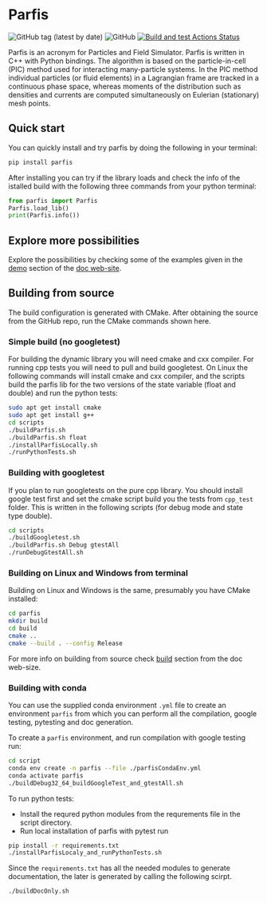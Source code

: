# Parfis

![GitHub tag (latest by date)](https://img.shields.io/github/v/tag/GinkoBalboa/parfis)
![GitHub](https://img.shields.io/github/license/GinkoBalboa/parfis)
[![Build and test Actions Status](https://github.com/GinkoBalboa/parfis/actions/workflows/main.yml/badge.svg)](https://github.com/GinkoBalboa/parfis/actions)

Parfis is an acronym for Particles and Field Simulator. Parfis is written in 
C++ with Python bindings. The algorithm is based on the particle-in-cell 
(PIC) method used for interacting many-particle systems. In the PIC method
individual particles (or fluid elements) in a Lagrangian frame are tracked 
in a continuous phase space, whereas moments of the distribution such as 
densities and currents are computed simultaneously on Eulerian (stationary) 
mesh points.

## Quick start

You can quickly install and try parfis by doing the following in your terminal:

``` bash
pip install parfis
```

After installing you can try if the library loads and check the info of 
the istalled build with the following three commands from your python terminal:

``` python
from parfis import Parfis
Parfis.load_lib()
print(Parfis.info())
```

## Explore more possibilities

Explore the possibilities by checking some of the examples given in the 
[demo](https://www.parfis.com/demo.html) section of the [doc web-site](https://www.parfis.com).


## Building from source

The build configuration is generated with CMake. After obtaining the source from the
GitHub repo, run the CMake commands shown here.


### Simple build (no googletest)

For building the dynamic library you will need cmake and cxx compiler. For running cpp
tests you will need to pull and build googletest. On Linux the following commands
will install cmake and cxx compiler, and the scripts build the parfis lib for the two 
versions of the state variable (float and double) and run the python tests:

``` bash
sudo apt get install cmake
sudo apt get install g++
cd scripts
./buildParfis.sh 
./buildParfis.sh float
./installParfisLocally.sh
./runPythonTests.sh
```

### Building with googletest

If you plan to run googletests on the pure cpp library. You should install google test
first and set the cmake script build you the tests from `cpp_test` folder. This is written
in the following scripts (for debug mode and state type double).

``` bash 
cd scripts
./buildGoogletest.sh
./buildParfis.sh Debug gtestAll
./runDebugGtestAll.sh
```

### Building on Linux and Windows from terminal

Building on Linux and Windows is the same, presumably you have CMake installed:

``` bash
cd parfis
mkdir build
cd build
cmake ..
cmake --build . --config Release
```

For more info on building from source check [build](https://www.parfis.com/build.html) section 
from the doc web-size.

### Building with conda

You can use the supplied conda environment `.yml` file to create an
environment `parfis` from which you can perform all the compilation, google testing,
pytesting and doc generation.

To create a `parfis` environment, and run compilation with google testing run:

``` bash
cd script
conda env create -n parfis --file ./parfisCondaEnv.yml
conda activate parfis
./buildDebug32_64_buildGoogleTest_and_gtestAll.sh
```

To run python tests: 
- Install the requred python modules from the requrements file in the script directory. 
- Run local installation of parfis with pytest run

``` bash
pip install -r requirements.txt
./installParfisLocaly_and_runPythonTests.sh
```

Since the `requirements.txt` has all the needed modules to generate
documentation, the later is generated by calling the following scirpt.

``` bash
./buildDocOnly.sh
```
